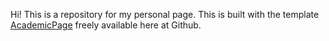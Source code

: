 Hi! This is a repository for my personal page. This is built with the template [AcademicPage](https://github.com/academicpages/academicpages.github.io) freely available here at Github.
